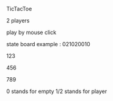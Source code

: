 TicTacToe

2 players

play by mouse click

state board example : 021020010

123

456

789

0 stands for empty
1/2 stands for player
